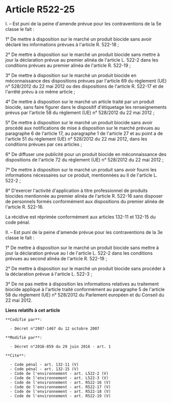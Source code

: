# Article R522-25

I. – Est puni de la peine d'amende prévue pour les contraventions de la 5e classe le fait : 

1° De mettre à disposition sur le marché un produit biocide sans avoir déclaré les informations prévues à l'article R.
522-18 ; 

2° De mettre à disposition sur le marché un produit biocide sans mettre à jour la déclaration prévue au premier alinéa de
l'article L. 522-2 dans les conditions prévues au premier alinéa de l'article R. 522-19 ; 

3° De mettre à disposition sur le marché un produit biocide en méconnaissance des dispositions prévues par l'article 69 du
règlement (UE) n° 528/2012 du 22 mai 2012 ou des dispositions de l'article R. 522-17 et de l'arrêté prévu à ce même
article ; 

4° De mettre à disposition sur le marché un article traité par un produit biocide, sans faire figurer dans le dispositif
d'étiquetage les renseignements prévus par l'article 58 du règlement (UE) n° 528/2012 du 22 mai 2012 ; 

5° De mettre à disposition sur le marché un produit biocide sans avoir procédé aux notifications de mise à disposition sur le
marché prévues au paragraphe 6 de l'article 17, au paragraphe 1 de l'article 27 et au point a de l'article 51 du règlement
(UE) n° 528/2012 du 22 mai 2012, dans les conditions prévues par ces articles ; 

6° De diffuser une publicité pour un produit biocide en méconnaissance des dispositions de l'article 72 du règlement (UE) n°
528/2012 du 22 mai 2012 ; 

7° De mettre à disposition sur le marché un produit sans avoir fourni les informations nécessaires sur ce produit,
mentionnées au II de l'article L. 522-2 ; 

8° D'exercer l'activité d'application à titre professionnel de produits biocides mentionnée au premier alinéa de l'article R.
522-16 sans disposer de personnels formés conformément aux dispositions du premier alinéa de l'article R. 522-16. 

La récidive est réprimée conformément aux articles 132-11 et 132-15 du code pénal. 

II. – Est puni de la peine d'amende prévue pour les contraventions de la 3e classe le fait : 

1° De mettre à disposition sur le marché un produit biocide sans mettre à jour la déclaration prévue au I de l'article L.
522-2 dans les conditions prévues au second alinéa de l'article R. 522-19 ; 

2° De mettre à disposition sur le marché un produit biocide sans procéder à la déclaration prévue à l'article L. 522-3 ; 

3° De ne pas mettre à disposition les informations relatives au traitement biocide appliqué à l'article traité conformément
au paragraphe 5 de l'article 58 du règlement (UE) n° 528/2012 du Parlement européen et du Conseil du 22 mai 2012.

**Liens relatifs à cet article**

	**Codifié par**:

	  - Décret n°2007-1467 du 12 octobre 2007

	**Modifié par**:

	  - Décret n°2016-859 du 29 juin 2016 - art. 1

	**Cite**:

	  - Code pénal - art. 132-11 (V)
	  - Code pénal - art. 132-15 (V)
	  - Code de l'environnement - art. L522-2 (V)
	  - Code de l'environnement - art. L522-3 (V)
	  - Code de l'environnement - art. R522-16 (V)
	  - Code de l'environnement - art. R522-17 (V)
	  - Code de l'environnement - art. R522-18 (V)
	  - Code de l'environnement - art. R522-19 (V)
